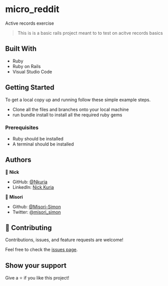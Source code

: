 # micro_reddit
Active records exercise
> This is is a basic rails project meant to to test on acitve records basics

## Built With

- Ruby
- Ruby on Rails
- Visual Studio Code



## Getting Started

To get a local copy up and running follow these simple example steps.
- Clone all the files and branches onto your local machine
- run bundle install to install all the required ruby gems

### Prerequisites

- Ruby should be installed
- A terminal should be installed

## Authors

👤 **Nick**

- GitHub: [@Nkuria](https://github.com/Nkuria)
- LinkedIn: [Nick Kuria](https://www.linkedin.com/in/nick-kuria-a148931a9/)

👤 **Misori**

- Github: [@Misori-Simon](https://github.com/Misori-simon)
- Twitter: [@misori_simon](https://twitter.com/misori_simon)


## 🤝 Contributing

Contributions, issues, and feature requests are welcome!

Feel free to check the [issues page](https://github.com/Misori-simon/micro_reddit/issues).

## Show your support

Give a ⭐️ if you like this project!

